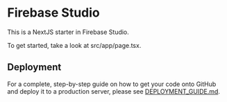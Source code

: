# Firebase Studio

This is a NextJS starter in Firebase Studio.

To get started, take a look at src/app/page.tsx.

## Deployment

For a complete, step-by-step guide on how to get your code onto GitHub and deploy it to a production server, please see [DEPLOYMENT_GUIDE.md](DEPLOYMENT_GUIDE.md).
